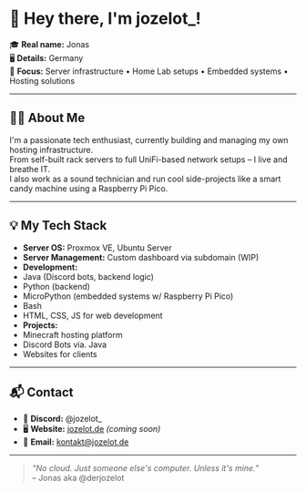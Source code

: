 # 👋 Hey there, I'm jozelot_!

🎓 **Real name:** Jonas  
🖥️ **Details:**  Germany  
🔧 **Focus:** Server infrastructure • Home Lab setups • Embedded systems • Hosting solutions

---

## 👨‍💻 About Me
I'm a passionate tech enthusiast, currently building and managing my own hosting infrastructure.  
From self-built rack servers to full UniFi-based network setups – I live and breathe IT.  
I also work as a sound technician and run cool side-projects like a smart candy machine using a Raspberry Pi Pico.

---

## 💡 My Tech Stack
-  **Server OS:** Proxmox VE, Ubuntu Server
-  **Server Management:** Custom dashboard via subdomain (WIP)
-  **Development:**  
  - Java (Discord bots, backend logic)
  - Python (backend)
  - MicroPython (embedded systems w/ Raspberry Pi Pico)  
  - Bash
  - HTML, CSS, JS for web development
-  **Projects:**  
  - Minecraft hosting platform
  - Discord Bots via. Java
  - Websites for clients

---

## 📬 Contact
- 💬 **Discord:** @jozelot_  
- 🖥️ **Website:** [jozelot.de](https://jozelot.de) *(coming soon)*  
- 📧 **Email:** kontakt@jozelot.de

---

> _“No cloud. Just someone else's computer. Unless it's mine.”_  
> – Jonas aka @derjozelot
